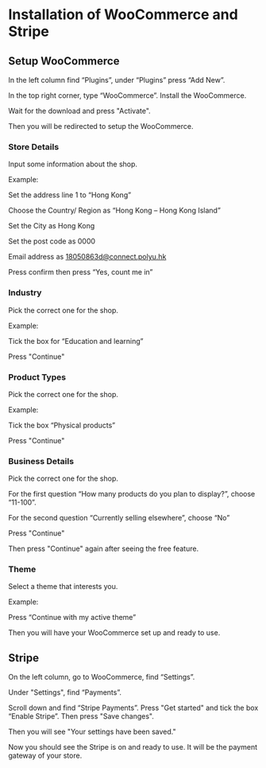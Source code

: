 # Installation of WooCommerce and Stripe

## Setup WooCommerce

In the left column find “Plugins”, under “Plugins” press “Add New”. 

In the top right corner, type “WooCommerce”. Install the WooCommerce. 

Wait for the download and press "Activate". 

Then you will be redirected to setup the WooCommerce. 

### Store Details 
Input some information about the shop. 

Example:

Set the address line 1 to “Hong Kong”

Choose the Country/ Region as “Hong Kong – Hong Kong Island”

Set the City as Hong Kong

Set the post code as 0000

Email address as 18050863d@connect.polyu.hk 

Press confirm then press “Yes, count me in”

### Industry
Pick the correct one for the shop. 

Example:

Tick the box for “Education and learning”

Press "Continue" 

### Product Types
Pick the correct one for the shop. 

Example:

Tick the box “Physical products”

Press "Continue" 

### Business Details
Pick the correct one for the shop. 

For the first question “How many products do you plan to display?”, choose “11-100”.

For the second question “Currently selling elsewhere”, choose “No”

Press "Continue" 

Then press "Continue" again after seeing the free feature. 

### Theme 
Select a theme that interests you. 

Example:

Press “Continue with my active theme” 

Then you will have your WooCommerce set up and ready to use. 


## Stripe

On the left column, go to WooCommerce, find “Settings”. 

Under "Settings", find “Payments”.

Scroll down and find “Stripe Payments”. Press "Get started" and tick the box “Enable Stripe”. Then press "Save changes".

Then you will see "Your settings have been saved."

Now you should see the Stripe is on and ready to use. It will be the payment gateway of your store. 

